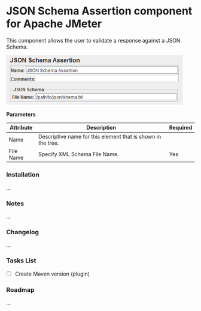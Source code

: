 # JSON Schema Assertion component for Apache JMeter

This component allows the user to validate a response against a JSON Schema.

![Screenshot for Control-Panel of JSON Schema Assertion](/JSONSchemaAssertion.png)

**Parameters**

Attribute | Description | Required
------------ | ------------- | -------------
Name | Descriptive name for this element that is shown in the tree. | 
File Name | Specify XML Schema File Name. | Yes

### Installation

...

### Notes

...

### Changelog

...

### Tasks List
- [ ] Create Maven version (plugin)

### Roadmap

...
